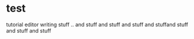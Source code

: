 # test
tutorial
editor writing stuff ..
and stuff
and stuff
and stuff
and stuffand stuff
and stuff
and stuff
